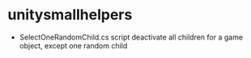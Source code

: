 # unitysmallhelpers

- SelectOneRandomChild.cs script
deactivate all children for a game object, except one random child
